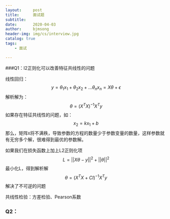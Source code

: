 ```yaml
---
layout:     post
title:      面试题
subtitle:   
date:       2020-04-03
author:     bjmsong
header-img: img/cs/interview.jpg
catalog: true
tags:
    - 面试

---
```




###Q1：l2正则化可以改善特征共线性的问题 

线性回归：
$$
y = \theta_1x_1+\theta_2x_2+...\theta_nx_n=X\theta+\epsilon
$$
解析解为：
$$
\theta = (X^TX)^{-1}X^Ty
$$
如果存在特征共线性的问题，如：
$$
x_2 = kx_1+b
$$
那么，矩阵`X`将不满秩，导致参数的方程的数量少于参数变量的数量，这样参数就有无穷多个解，很难得到最优的参数解。

如果我们在损失函数上加上L2正则化项
$$
L = ||X\theta-y||^2+||\theta||^2
$$
最小化L，得到解析解
$$
\theta = (X^TX+CI)^{-1}X^Ty
$$
解决了不可逆的问题



共线性检验：方差检验、Pearson系数



### Q2：



